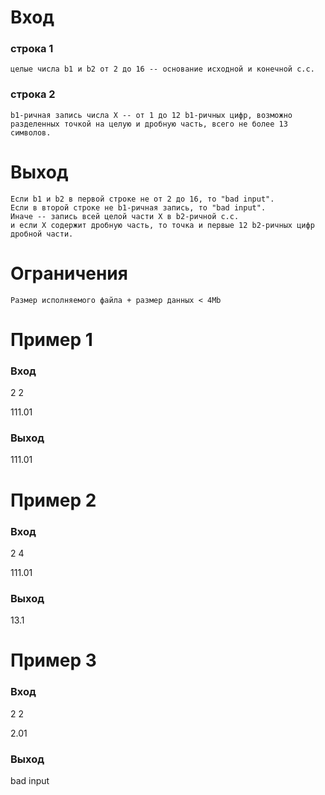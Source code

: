 # Вход
### строка 1
	целые числа b1 и b2 от 2 до 16 -- основание исходной и конечной с.с.
### строка 2
	b1-ричная запись числа X -- от 1 до 12 b1-ричных цифр, возможно разделенных точкой на целую и дробную часть, всего не более 13 символов.
# Выход
	Если b1 и b2 в первой строке не от 2 до 16, то "bad input".
	Если в второй строке не b1-ричная запись, то "bad input".
	Иначе -- запись всей целой части X в b2-ричной с.с.
	и если X содержит дробную часть, то точка и первые 12 b2-ричных цифр дробной части.

# Ограничения
	Размер исполняемого файла + размер данных < 4Mb

# Пример 1
### Вход
2 2

111.01
### Выход
111.01

# Пример 2
### Вход
2 4

111.01
### Выход
13.1

# Пример 3
### Вход
2 2

2.01
### Выход
bad input
